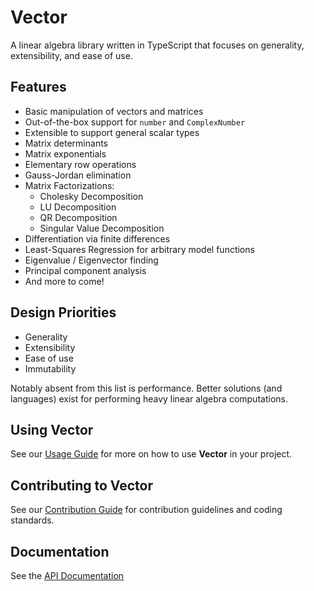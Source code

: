 # Vector

A linear algebra library written in TypeScript that focuses on generality, extensibility, and ease of use.

## Features

- Basic manipulation of vectors and matrices
- Out-of-the-box support for `number` and `ComplexNumber`
- Extensible to support general scalar types
- Matrix determinants
- Matrix exponentials
- Elementary row operations
- Gauss-Jordan elimination
- Matrix Factorizations:
  - Cholesky Decomposition
  - LU Decomposition
  - QR Decomposition
  - Singular Value Decomposition
- Differentiation via finite differences
- Least-Squares Regression for arbitrary model functions
- Eigenvalue / Eigenvector finding
- Principal component analysis
- And more to come!

## Design Priorities

- Generality
- Extensibility
- Ease of use
- Immutability

Notably absent from this list is performance. Better solutions (and languages)
exist for performing heavy linear algebra computations.

## Using Vector

See our [Usage Guide](./docs/USAGE.md) for more on how to use **Vector** in your project.

## Contributing to Vector

See our [Contribution Guide](./docs/CONTRIBUTING.md) for contribution guidelines and coding standards.

## Documentation

See the [API Documentation](./docs/api/vector.md)
